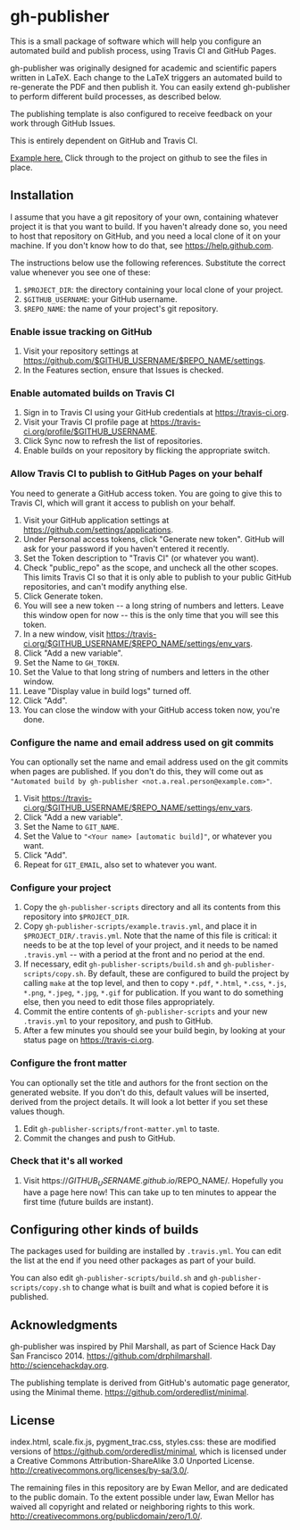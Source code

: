 gh-publisher
============

This is a small package of software which will help you configure an
automated build and publish process, using Travis CI and GitHub Pages.

gh-publisher was originally designed for academic and scientific papers
written in LaTeX.  Each change to the LaTeX triggers an automated build to
re-generate the PDF and then publish it.  You can easily extend gh-publisher
to perform different build processes, as described below.

The publishing template is also configured to receive feedback on your work
through GitHub Issues.

This is entirely dependent on GitHub and Travis CI.

[Example here.](http://drphilmarshall.github.io/Ideas-for-Citizen-Science-in-Astronomy/) Click through to the project on github to see the files in place. 

Installation
------------

I assume that you have a git repository of your own, containing whatever
project it is that you want to build.  If you haven't already done so,
you need to host that repository on GitHub, and you need a local clone of it
on your machine.  If you don't know how to do that, see
https://help.github.com.

The instructions below use the following references.  Substitute the correct
value whenever you see one of these:

1. `$PROJECT_DIR`: the directory containing your local clone of your project.
2. `$GITHUB_USERNAME`: your GitHub username.
3. `$REPO_NAME`: the name of your project's git repository.

### Enable issue tracking on GitHub

1. Visit your repository settings at
https://github.com/$GITHUB_USERNAME/$REPO_NAME/settings.
2. In the Features section, ensure that Issues is checked.

### Enable automated builds on Travis CI

1. Sign in to Travis CI using your GitHub credentials at https://travis-ci.org.
2. Visit your Travis CI profile page at
https://travis-ci.org/profile/$GITHUB_USERNAME.
3. Click Sync now to refresh the list of repositories.
3. Enable builds on your repository by flicking the appropriate switch.

### Allow Travis CI to publish to GitHub Pages on your behalf

You need to generate a GitHub access token.  You are going to give this to
Travis CI, which will grant it access to publish on your behalf.

1. Visit your GitHub application settings at
https://github.com/settings/applications.
2. Under Personal access tokens, click "Generate new token".  GitHub will ask
for your password if you haven't entered it recently.
3. Set the Token description to "Travis CI" (or whatever you want).
4. Check "public_repo" as the scope, and uncheck all the other scopes.  This
limits Travis CI so that it is only able to publish to your public GitHub
repositories, and can't modify anything else.
5. Click Generate token.
6. You will see a new token -- a long string of numbers and letters.  Leave
this window open for now -- this is the only time that you will see this token.
7. In a new window, visit
https://travis-ci.org/$GITHUB_USERNAME/$REPO_NAME/settings/env_vars.
8. Click "Add a new variable".
9. Set the Name to `GH_TOKEN`.
10. Set the Value to that long string of numbers and letters in the other
window.
11. Leave "Display value in build logs" turned off.
12. Click "Add".
13. You can close the window with your GitHub access token now, you're done.

### Configure the name and email address used on git commits

You can optionally set the name and email address used on the git commits
when pages are published.  If you don't do this, they will come out as
`"Automated build by gh-publisher <not.a.real.person@example.com>"`.

1. Visit https://travis-ci.org/$GITHUB_USERNAME/$REPO_NAME/settings/env_vars.
2. Click "Add a new variable".
3. Set the Name to `GIT_NAME`.
4. Set the Value to `"<Your name> [automatic build]"`, or whatever you want.
5. Click "Add".
6. Repeat for `GIT_EMAIL`, also set to whatever you want.

### Configure your project

1. Copy the `gh-publisher-scripts` directory and all its contents from this
repository into `$PROJECT_DIR`.
2. Copy `gh-publisher-scripts/example.travis.yml`, and place it in
`$PROJECT_DIR/.travis.yml`.  Note that the name of this file is critical:
it needs to be at the top level of your project, and it needs to be named
`.travis.yml` -- with a period at the front and no period at the end.
3. If necessary, edit `gh-publisher-scripts/build.sh` and
`gh-publisher-scripts/copy.sh`.  By default, these are configured to
build the project by calling `make` at the top level, and then to copy
`*.pdf`, `*.html`, `*.css`, `*.js`, `*.png`, `*.jpeg`, `*.jpg`, `*.gif` for
publication.  If you want to do something else, then you need to edit those
files appropriately.
4. Commit the entire contents of `gh-publisher-scripts` and your new
`.travis.yml` to your repository, and push to GitHub.
5. After a few minutes you should see your build begin, by looking at your
status page on https://travis-ci.org.

### Configure the front matter

You can optionally set the title and authors for the front section on the
generated website.  If you don't do this, default values will be inserted,
derived from the project details.  It will look a lot better if you set
these values though.

1. Edit `gh-publisher-scripts/front-matter.yml` to taste.
2. Commit the changes and push to GitHub.

### Check that it's all worked

1. Visit https://$GITHUB_USERNAME.github.io/$REPO_NAME/.  Hopefully you have
a page here now!  This can take up to ten minutes to appear the first time
(future builds are instant).

Configuring other kinds of builds
---------------------------------

The packages used for building are installed by `.travis.yml`.  You can edit
the list at the end if you need other packages as part of your build.

You can also edit `gh-publisher-scripts/build.sh` and
`gh-publisher-scripts/copy.sh` to change what is built and what is copied
before it is published.

Acknowledgments
---------------

gh-publisher was inspired by Phil Marshall, as part of Science Hack Day
San Francisco 2014.  https://github.com/drphilmarshall.
http://sciencehackday.org.

The publishing template is derived from GitHub's automatic page generator,
using the Minimal theme.  https://github.com/orderedlist/minimal.


License
-------

index.html, scale.fix.js, pygment_trac.css, styles.css: these are modified
versions of https://github.com/orderedlist/minimal, which is licensed under a
Creative Commons Attribution-ShareAlike 3.0 Unported License.
http://creativecommons.org/licenses/by-sa/3.0/.

The remaining files in this repository are by Ewan Mellor, and are dedicated
to the public domain.
To the extent possible under law, Ewan Mellor has waived all copyright and
related or neighboring rights to this work.
http://creativecommons.org/publicdomain/zero/1.0/.
